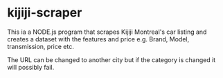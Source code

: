 # kijiji-scraper

This ia a NODE.js program that scrapes Kijiji Montreal's car listing and creates a dataset with the features and price e.g. Brand, Model, transmission, price etc. 

The URL can be changed to another city but if the category is changed it will possibly fail.
